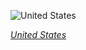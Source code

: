 
![United States](https://www.gstatic.com/prettyearth/assets/full/5104.jpg)

*[United States](https://www.google.com/maps/@20.90111,-156.432261,19z/data=!3m1!1e3)*

